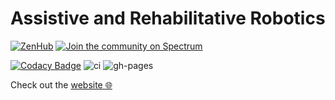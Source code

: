 Assistive and Rehabilitative Robotics
=====================================

[![ZenHub](https://img.shields.io/badge/Shipping_faster_with-ZenHub-435198.svg)](https://zenhub.com)
[![Join the community on Spectrum](https://withspectrum.github.io/badge/badge.svg)](https://spectrum.chat/icub)

[![Codacy Badge](https://api.codacy.com/project/badge/Grade/426f2502f41d4c67a064cd0a9069faac)](https://www.codacy.com/manual/pattacini/assistive-rehab?utm_source=github.com&amp;utm_medium=referral&amp;utm_content=robotology/assistive-rehab&amp;utm_campaign=Badge_Grade)
![ci](https://github.com/robotology/assistive-rehab/workflows/Continuous%20Integration/badge.svg)
![gh-pages](https://github.com/robotology/assistive-rehab/workflows/GitHub%20Pages/badge.svg)

Check out the [website 🌐](https://robotology.github.io/assistive-rehab/doc/mkdocs/site)
